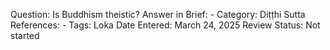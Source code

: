 Question: Is Buddhism theistic?
Answer in Brief: -
 Category: Diṭṭhi
Sutta References: -
Tags: Loka
Date Entered: March 24, 2025
Review Status: Not started
